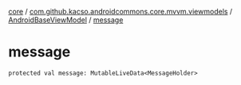 [core](../../index.md) / [com.github.kacso.androidcommons.core.mvvm.viewmodels](../index.md) / [AndroidBaseViewModel](index.md) / [message](./message.md)

# message

`protected val message: MutableLiveData<MessageHolder>`